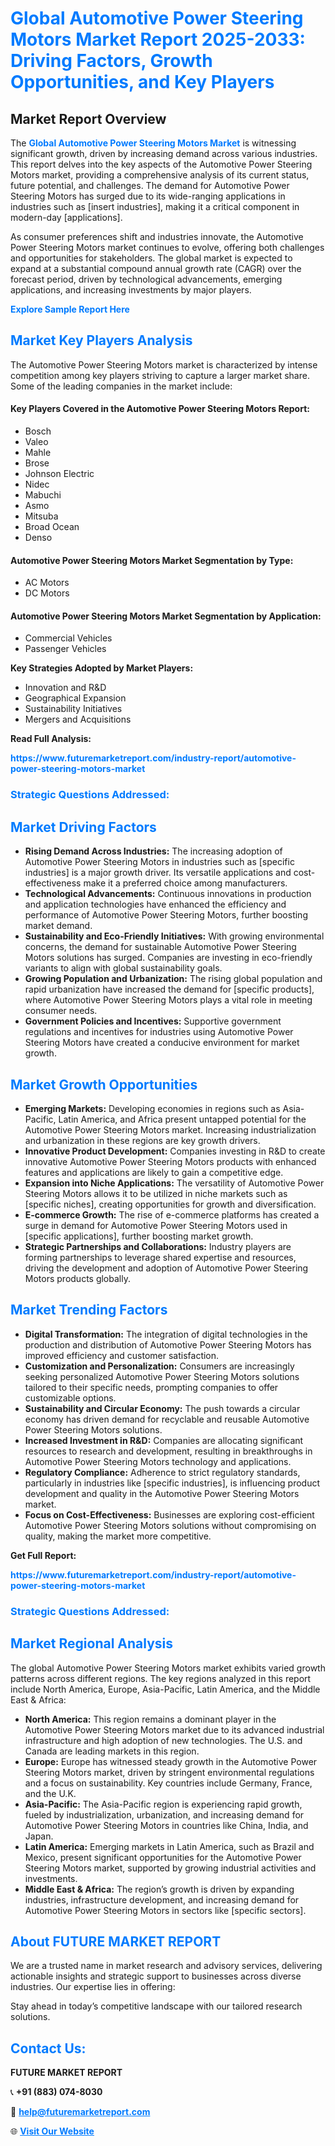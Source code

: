 <h1 style="color: #007BFF;">Global Automotive Power Steering Motors Market Report 2025-2033: Driving Factors, Growth Opportunities, and Key Players</h1>

<section id="overview">
<h2>Market Report Overview</h2>
<p>The <a href="https://www.futuremarketreport.com/industry-report/automotive-power-steering-motors-market" style="color: #007BFF; text-decoration: none;"><strong>Global Automotive Power Steering Motors Market</strong></a> is witnessing significant growth, driven by increasing demand across various industries. This report delves into the key aspects of the Automotive Power Steering Motors market, providing a comprehensive analysis of its current status, future potential, and challenges. The demand for Automotive Power Steering Motors has surged due to its wide-ranging applications in industries such as [insert industries], making it a critical component in modern-day [applications].</p>
<p>As consumer preferences shift and industries innovate, the Automotive Power Steering Motors market continues to evolve, offering both challenges and opportunities for stakeholders. The global market is expected to expand at a substantial compound annual growth rate (CAGR) over the forecast period, driven by technological advancements, emerging applications, and increasing investments by major players.</p>
</section>

<section id="overview">
<p><a href="https://www.futuremarketreport.com/request-sample/reportId=89529" style="color: #007BFF; text-decoration: none;"><strong>Explore Sample Report Here</strong></a></p>
</section>

<section id="key-players">
<h2 style="color: #007BFF;">Market Key Players Analysis</h2>
<p>The Automotive Power Steering Motors market is characterized by intense competition among key players striving to capture a larger market share. Some of the leading companies in the market include:</p>
<h4>Key Players Covered in the Automotive Power Steering Motors Report:</h4>
<ul><li>Bosch</li><li>Valeo</li><li>Mahle</li><li>Brose</li><li>Johnson Electric</li><li>Nidec</li><li>Mabuchi</li><li>Asmo</li><li>Mitsuba</li><li>Broad Ocean</li><li>Denso</li></ul>
<h4>Automotive Power Steering Motors Market Segmentation by Type:</h4>
<ul><li>AC Motors</li><li>DC Motors</li></ul>

<h4>Automotive Power Steering Motors Market Segmentation by Application:</h4>
<ul><li>Commercial Vehicles</li><li>Passenger Vehicles</li></ul>
<p><strong>Key Strategies Adopted by Market Players:</strong></p>
<ul>
<li>Innovation and R&D</li>
<li>Geographical Expansion</li>
<li>Sustainability Initiatives</li>
<li>Mergers and Acquisitions</li>
</ul>
</section>

<section>
<p><strong>Read Full Analysis: </strong></p><a href="https://www.futuremarketreport.com/industry-report/automotive-power-steering-motors-market" style="color: #007BFF; text-decoration: none;"><strong>https://www.futuremarketreport.com/industry-report/automotive-power-steering-motors-market</strong></a>
<h3 style="color: #007BFF;">Strategic Questions Addressed:</h3>
</section>

<section id="driving-factors">
<h2 style="color: #007BFF;">Market Driving Factors</h2>
<ul>
<li><strong>Rising Demand Across Industries:</strong> The increasing adoption of Automotive Power Steering Motors in industries such as [specific industries] is a major growth driver. Its versatile applications and cost-effectiveness make it a preferred choice among manufacturers.</li>
<li><strong>Technological Advancements:</strong> Continuous innovations in production and application technologies have enhanced the efficiency and performance of Automotive Power Steering Motors, further boosting market demand.</li>
<li><strong>Sustainability and Eco-Friendly Initiatives:</strong> With growing environmental concerns, the demand for sustainable Automotive Power Steering Motors solutions has surged. Companies are investing in eco-friendly variants to align with global sustainability goals.</li>
<li><strong>Growing Population and Urbanization:</strong> The rising global population and rapid urbanization have increased the demand for [specific products], where Automotive Power Steering Motors plays a vital role in meeting consumer needs.</li>
<li><strong>Government Policies and Incentives:</strong> Supportive government regulations and incentives for industries using Automotive Power Steering Motors have created a conducive environment for market growth.</li>
</ul>
</section>

<section id="growth-opportunities">
<h2 style="color: #007BFF;">Market Growth Opportunities</h2>
<ul>
<li><strong>Emerging Markets:</strong> Developing economies in regions such as Asia-Pacific, Latin America, and Africa present untapped potential for the Automotive Power Steering Motors market. Increasing industrialization and urbanization in these regions are key growth drivers.</li>
<li><strong>Innovative Product Development:</strong> Companies investing in R&D to create innovative Automotive Power Steering Motors products with enhanced features and applications are likely to gain a competitive edge.</li>
<li><strong>Expansion into Niche Applications:</strong> The versatility of Automotive Power Steering Motors allows it to be utilized in niche markets such as [specific niches], creating opportunities for growth and diversification.</li>
<li><strong>E-commerce Growth:</strong> The rise of e-commerce platforms has created a surge in demand for Automotive Power Steering Motors used in [specific applications], further boosting market growth.</li>
<li><strong>Strategic Partnerships and Collaborations:</strong> Industry players are forming partnerships to leverage shared expertise and resources, driving the development and adoption of Automotive Power Steering Motors products globally.</li>
</ul>
</section>

<section id="trending-factors">
<h2 style="color: #007BFF;">Market Trending Factors</h2>
<ul>
<li><strong>Digital Transformation:</strong> The integration of digital technologies in the production and distribution of Automotive Power Steering Motors has improved efficiency and customer satisfaction.</li>
<li><strong>Customization and Personalization:</strong> Consumers are increasingly seeking personalized Automotive Power Steering Motors solutions tailored to their specific needs, prompting companies to offer customizable options.</li>
<li><strong>Sustainability and Circular Economy:</strong> The push towards a circular economy has driven demand for recyclable and reusable Automotive Power Steering Motors solutions.</li>
<li><strong>Increased Investment in R&D:</strong> Companies are allocating significant resources to research and development, resulting in breakthroughs in Automotive Power Steering Motors technology and applications.</li>
<li><strong>Regulatory Compliance:</strong> Adherence to strict regulatory standards, particularly in industries like [specific industries], is influencing product development and quality in the Automotive Power Steering Motors market.</li>
<li><strong>Focus on Cost-Effectiveness:</strong> Businesses are exploring cost-efficient Automotive Power Steering Motors solutions without compromising on quality, making the market more competitive.</li>
</ul>
</section>

<section>
<p><strong>Get Full Report: </strong></p><a href="https://www.futuremarketreport.com/industry-report/automotive-power-steering-motors-market" style="color: #007BFF; text-decoration: none;"><strong>https://www.futuremarketreport.com/industry-report/automotive-power-steering-motors-market</strong></a>
<h3 style="color: #007BFF;">Strategic Questions Addressed:</h3>
</section>


<section id="regional-analysis">
<h2 style="color: #007BFF;">Market Regional Analysis</h2>
<p>The global Automotive Power Steering Motors market exhibits varied growth patterns across different regions. The key regions analyzed in this report include North America, Europe, Asia-Pacific, Latin America, and the Middle East & Africa:</p>
<ul>
<li><strong>North America:</strong> This region remains a dominant player in the Automotive Power Steering Motors market due to its advanced industrial infrastructure and high adoption of new technologies. The U.S. and Canada are leading markets in this region.</li>
<li><strong>Europe:</strong> Europe has witnessed steady growth in the Automotive Power Steering Motors market, driven by stringent environmental regulations and a focus on sustainability. Key countries include Germany, France, and the U.K.</li>
<li><strong>Asia-Pacific:</strong> The Asia-Pacific region is experiencing rapid growth, fueled by industrialization, urbanization, and increasing demand for Automotive Power Steering Motors in countries like China, India, and Japan.</li>
<li><strong>Latin America:</strong> Emerging markets in Latin America, such as Brazil and Mexico, present significant opportunities for the Automotive Power Steering Motors market, supported by growing industrial activities and investments.</li>
<li><strong>Middle East & Africa:</strong> The region’s growth is driven by expanding industries, infrastructure development, and increasing demand for Automotive Power Steering Motors in sectors like [specific sectors].</li>
</ul>
</section>

<footer>
<h2 style="color: #007BFF;">About FUTURE MARKET REPORT</h2>
<p>We are a trusted name in market research and advisory services, delivering actionable insights and strategic support to businesses across diverse industries. Our expertise lies in offering:</p>

<p>Stay ahead in today’s competitive landscape with our tailored research solutions.</p>

<h2 style="color: #007BFF;">Contact Us:</h2>
<p><strong>FUTURE MARKET REPORT</strong></p>
<p>📞 <strong>+91 (883) 074-8030</strong></p>
<p>📧 <strong><a href="mailto:help@futuremarketreport.com" style="color: #007BFF;">help@futuremarketreport.com</a></strong></p>
<p>🌐 <strong><a href="https://www.futuremarketreport.com/" style="color: #007BFF;">Visit Our Website</a></strong></p>
</footer>